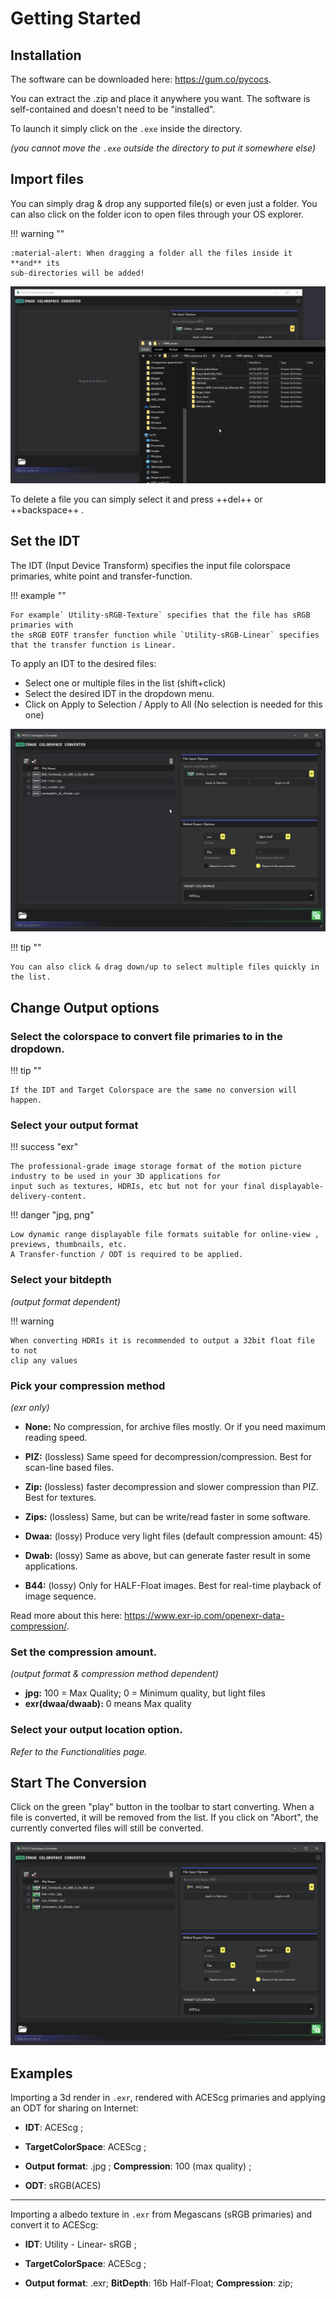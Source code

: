 # Getting Started

## Installation

The software can be downloaded here: <https://gum.co/pycocs>.

You can extract the .zip and place it anywhere you want. The software
is self-contained and doesn't need to be "installed".

To launch it simply click on the `.exe` inside the directory.

_(you cannot move the `.exe` outside the directory to put it somewhere else)_

## Import files

You can simply drag & drop any supported file(s) or even just a folder.
You can also click on the folder icon to open files through your OS explorer.

!!! warning ""

    :material-alert: When dragging a folder all the files inside it **and** its 
    sub-directories will be added!

![Drag & Drop import demo](img/demo-import.gif)

To delete a file you can simply select it and press ++del++ or ++backspace++ .

## Set the IDT

The IDT (Input Device Transform) specifies the input file colorspace primaries,
white point and transfer-function.

!!! example ""

    For example` Utility-sRGB-Texture` specifies that the file has sRGB primaries with 
    the sRGB EOTF transfer function while `Utility-sRGB-Linear` specifies that the transfer function is Linear.

To apply an IDT to the desired files:

- Select one or multiple files in the list (shift+click)
- Select the desired IDT in the dropdown menu.
- Click on Apply to Selection / Apply to All (No selection is needed for this
  one)

![Change IDT demo](img/demo-idt.gif)

!!! tip ""

    You can also click & drag down/up to select multiple files quickly in the list.

## Change Output options

### Select the colorspace to convert file primaries to in the dropdown.

!!! tip ""

    If the IDT and Target Colorspace are the same no conversion will happen.

### Select your output format

!!! success "exr"

    The professional-grade image storage format of the motion picture industry to be used in your 3D applications for 
    input such as textures, HDRIs, etc but not for your final displayable-delivery-content.

!!! danger "jpg, png"

    Low dynamic range displayable file formats suitable for online-view , previews, thumbnails, etc.
    A Transfer-function / ODT is required to be applied.

### Select your bitdepth

_(output format dependent)_

!!! warning

    When converting HDRIs it is recommended to output a 32bit float file to not
    clip any values

### Pick your compression method

_(exr only)_

- **None:** No compression, for archive files mostly. Or if you need maximum
  reading speed.

- **PIZ:** (lossless) Same speed for decompression/compression. Best for
  scan-line based files.

- **Zip:** (lossless) faster decompression and slower compression than PIZ.
  Best for textures.

- **Zips:** (lossless) Same, but can be write/read faster in some software.

- **Dwaa:** (lossy) Produce very light files (default compression amount: 45)

- **Dwab:** (lossy) Same as above, but can generate faster result in some
  applications.

- **B44:** (lossy) Only for HALF-Float images. Best for real-time playback of
  image sequence.

Read more about this here: <https://www.exr-io.com/openexr-data-compression/>.

### Set the compression amount.

_(output format & compression method dependent)_

- **jpg:** 100 = Max Quality; 0 = Minimum quality, but light files
- **exr(dwaa/dwaab):** 0 means Max quality

### Select your output location option.

*Refer to the Functionalities page.*

## Start The Conversion

Click on the green "play" button in the toolbar to start converting.
When a file is converted, it will be removed from the list.
If you click on "Abort", the currently converted files will still be converted.

![conversion demo](img/demo-convert.gif)

## Examples

Importing a 3d render in `.exr`, rendered with ACEScg primaries and applying an
ODT for sharing on Internet:

* **IDT**: ACEScg ;

* **TargetColorSpace**: ACEScg ;

* **Output format**: .jpg ; **Compression**: 100 (max quality) ;

* **ODT**: sRGB(ACES)

---

Importing a albedo texture in `.exr` from Megascans (sRGB primaries) and
convert it to ACEScg:

* **IDT**: Utility - Linear- sRGB ;

* **TargetColorSpace**: ACEScg ;

* **Output format**: .exr; **BitDepth**: 16b Half-Float;  **Compression**: zip;



